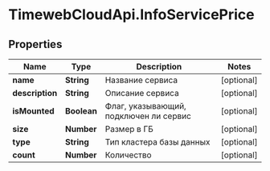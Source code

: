 # TimewebCloudApi.InfoServicePrice

## Properties

Name | Type | Description | Notes
------------ | ------------- | ------------- | -------------
**name** | **String** | Название сервиса | [optional] 
**description** | **String** | Описание сервиса | [optional] 
**isMounted** | **Boolean** | Флаг, указывающий, подключен ли сервис | [optional] 
**size** | **Number** | Размер в ГБ | [optional] 
**type** | **String** | Тип кластера базы данных | [optional] 
**count** | **Number** | Количество | [optional] 


